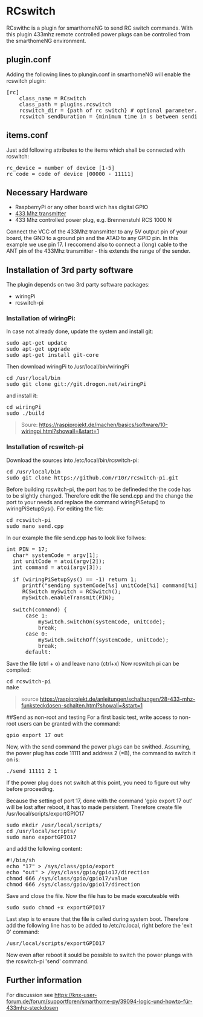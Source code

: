 # RCswitch
RCswithc is a plugin for smarthomeNG to send RC switch commands. With this plugin 433mhz remote controlled power plugs can be controlled from the smarthomeNG environment.

## plugin.conf
Adding the following lines to plungin.conf in smarthomeNG will enable the rcswitch plugin:
<pre>[rc]
    class_name = RCswitch
    class_path = plugins.rcswitch
    rcswitch_dir = {path of rc switch} # optional parameter. Default: /etc/local/bin/rcswitch-pi
    rcswitch_sendDuration = {minimum time in s between sending commands} # optional parameter. Default: 0.5
</pre>
## items.conf
Just add following attributes to the items which shall be connected with rcswitch:
<pre>
rc_device = number of device [1-5]
rc_code = code of device [00000 - 11111]
</pre>

## Necessary Hardware
- RaspberryPi or any other board wich has digital GPIO
- [433 Mhz transmitter](https://www.google.de/search?q=433+mhz+transmitter&client=opera&hs=aeh&source=lnms&tbm=isch&sa=X&ved=0ahUKEwjzsYKo7vHRAhXKWxoKHdk1D6YQ_AUICSgC&biw=1163&bih=589)
- 433 Mhz controlled power plug, e.g. Brennenstuhl RCS 1000 N

Connect the VCC of the 433Mhz transmitter to any 5V output pin of your board, the GND to a ground pin and the ATAD to any GPIO pin. In this example we use  pin 17. I reccomend also to connect a (long) cable to the ANT pin of the 433Mhz transmitter - this extends the range of the sender.

## Installation of 3rd party software
The plugin depends on two 3rd party software packages:
- wiringPi
- rcswitch-pi

### Installation of wiringPi:
In case not already done, update the system and install git:
<pre>
sudo apt-get update
sudo apt-get upgrade
sudo apt-get install git-core
</pre>
Then download wiringPi to /usr/local/bin/wiringPi
<pre>
cd /usr/local/bin
sudo git clone git://git.drogon.net/wiringPi
</pre>
and install it:
<pre>
cd wiringPi
sudo ./build
</pre>

>Soure: https://raspiprojekt.de/machen/basics/software/10-wiringpi.html?showall=&start=1

### Installation of rcswitch-pi
Download the sources into /etc/local/bin/rcswitch-pi:
<pre>
cd /usr/local/bin
sudo git clone https://github.com/r10r/rcswitch-pi.git
</pre>
Before building rcswitch-pi, the port has to be defineded the the code has to be slightly changed. Therefore edit the file send.cpp and the change the port to your needs and replace the command wiringPiSetup() to wiringPiSetupSys(). For editing the file:
<pre>
cd rcswitch-pi
sudo nano send.cpp
</pre>
In our example the file send.cpp has to look like follwos:
<pre>
int PIN = 17;
  char* systemCode = argv[1];
  int unitCode = atoi(argv[2]);
  int command = atoi(argv[3]);

  if (wiringPiSetupSys() == -1) return 1;
     printf("sending systemCode[%s] unitCode[%i] command[%i]\n", systemCode, unitCode, command);
     RCSwitch mySwitch = RCSwitch();
     mySwitch.enableTransmit(PIN);

  switch(command) {
      case 1:
          mySwitch.switchOn(systemCode, unitCode);
          break;
      case 0:
          mySwitch.switchOff(systemCode, unitCode);
          break;
      default:
</pre>
Save the file (ctrl + o) and leave nano (ctrl+x)
Now rcswitch pi can be compiled:
<pre>
cd rcswitch-pi
make
</pre>
> source https://raspiprojekt.de/anleitungen/schaltungen/28-433-mhz-funksteckdosen-schalten.html?showall=&start=1

##Send as non-root and testing
For a first basic test, write access to non-root users can be granted with the command:
<pre>gpio export 17 out</pre>
Now, with the send command the power plugs can be swithed. Assuming, the power plug has code 11111 and address 2 (=B), the command to switch it on is:
<pre>./send 11111 2 1</pre>
If the power plug does not switch at this point, you need to figure out why before proceeding.

Because the setting of port 17, done with the command 'gpio export 17 out' will be lost after reboot, it has to made persistent. Therefore create file /usr/local/scripts/exportGPIO17
<pre>sudo mkdir /usr/local/scripts/
cd /usr/local/scripts/
sudo nano exportGPIO17
</pre>
and add the following content:
<pre>#!/bin/sh  
echo "17" > /sys/class/gpio/export
echo "out" > /sys/class/gpio/gpio17/direction
chmod 666 /sys/class/gpio/gpio17/value
chmod 666 /sys/class/gpio/gpio17/direction</pre>
Save and close the file. Now the file has to be made executeable with
<pre>sudo sudo chmod +x exportGPIO17</pre>
Last step is to ensure that the file is called during system boot. Therefore add the following  line has to be added to /etc/rc.local, right before the 'exit 0' command:
<pre>/usr/local/scripts/exportGPIO17</pre>
Now even after reboot it sould be possible to switch the power plungs with the rcswitch-pi 'send' command.
## Further information
For discussion see https://knx-user-forum.de/forum/supportforen/smarthome-py/39094-logic-und-howto-für-433mhz-steckdosen 
